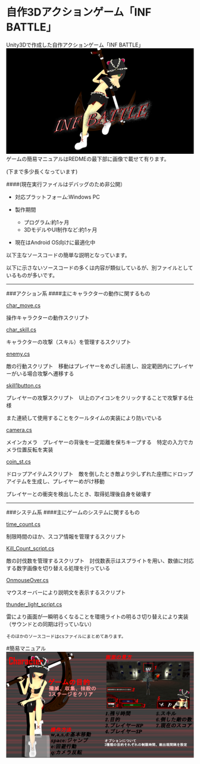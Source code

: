# 自作3Dアクションゲーム「INF BATTLE」
Unity3Dで作成した自作アクションゲーム「INF BATTLE」
![manual](/image/main_image.png)
ゲームの簡易マニュアルはREDMEの最下部に画像で載せて有ります。

(下まで多少長くなっています)



####(現在実行ファイルはデバッグのため非公開）

- 対応プラットフォーム:Windows PC
- 製作期間
    - プログラム:約1ヶ月 
    - 3DモデルやUI制作など:約1ヶ月


- 現在はAndroid OS向けに最適化中

以下主なソースコードの簡単な説明となっています。

以下に示さないソースコードの多くは内容が類似しているが、別ファイルとしているものが多いです。

***

###アクション系
####主にキャラクターの動作に関するもの

[char_move.cs](https://github.com/OgamiP/IB_game_code/blob/master/cs/char_move.cs)

操作キャラクターの動作スクリプト

[char_skill.cs](https://github.com/OgamiP/IB_game_code/blob/master/cs/char_skill.cs)

キャラクターの攻撃（スキル）を管理するスクリプト

[enemy.cs](https://github.com/OgamiP/IB_game_code/blob/master/cs/enemy.cs)

敵の行動スクリプト　移動はプレイヤーをめざし前進し、設定範囲内にプレイヤーがいる場合攻撃へ遷移する

[skill1button.cs](https://github.com/OgamiP/IB_game_code/blob/master/cs/skill1button.cs)

プレイヤーの攻撃スクリプト　UI上のアイコンをクリックすることで攻撃する仕様

また連続して使用することをクールタイムの実装により防いでいる

[camera.cs](https://github.com/OgamiP/IB_game_code/blob/master/cs/camera.cs)

メインカメラ　プレイヤーの背後を一定距離を保ちキープする　特定の入力でカメラ位置反転を実装

[coin_st.cs](https://github.com/OgamiP/IB_game_code/blob/master/cs/coin_st.cs)

ドロップアイテムスクリプト　敵を倒したとき敵より少しずれた座標にドロップアイテムを生成し、プレイヤーめがけ移動

プレイヤーとの衝突を検出したとき、取得処理後自身を破壊す

***
###システム系
####主にゲームのシステムに関するもの

[time_count.cs](https://github.com/OgamiP/IB_game_code/blob/master/cs/time_count.cs)

制限時間のほか、スコア情報を管理するスクリプト

[Kill_Count_script.cs](https://github.com/OgamiP/IB_game_code/blob/master/cs/Kill_Count_script.cs)

敵の討伐数を管理するスクリプト　討伐数表示はスプライトを用い、数値に対応する数字画像を切り替える処理を行っている

[OnmouseOver.cs](https://github.com/OgamiP/IB_game_code/blob/master/cs/OnmouseOver.cs)

マウスオーバーにより説明文を表示するスクリプト

[thunder_light_script.cs](https://github.com/OgamiP/IB_game_code/blob/master/cs/thunder_light_script.cs)

雷により画面が一瞬明るくなることを環境ライトの明るさ切り替えにより実装（サウンドとの同期は行っていない）


    そのほかのソースコードはcsファイルにまとめてあります。

#簡易マニュアル
![manual](/image/manual.png)

